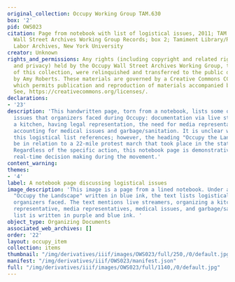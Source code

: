 ```yaml
---
original_collection: Occupy Working Group TAM.630
box: '2'
pid: OWS023
citation: Page from notebook with list of logistical issues, 2011; TAM.630 Occupy
  Wall Street Archives Working Group Records; box 2; Tamiment Library/Robert F. Wagner
  Labor Archives, New York University
creator: Unknown
rights_and_permissions: Any rights (including copyright and related rights to publicity
  and privacy) held by the Occupy Wall Street Archives Working Group, the creator
  of this collection, were relinquished and transferred to the public domain in 2013
  by Amy Roberts. These materials are governed by a Creative Commons CC0 license,
  which permits publication and reproduction of materials accompanied by full attribution.
  See, https://creativecommons.org/licenses/.
declarations:
- '23'
description: 'This handwritten page, torn from a notebook, lists some of the logistical
  issues that organizers faced during Occupy: documentation via live streamers, organizing
  a kitchen, having legal representation, the need for media representatives, and
  accounting for medical issues and garbage/sanitation. It is unclear what action
  this logistical list references; however, the heading "Occupy the Landscape" may
  be in relation to a 22-mile protest march that took place in the state of New York.
  Regardless of the specific action, this notebook page is demonstrative of the activists’
  real-time decision making during the movement.'
content_warning:
themes:
- '4'
label: A notebook page discussing logistical issues
image_description: 'This image is a page from a lined notebook. Under a heading of
  "Occupy the Landscape" written in blue ink, the text lists logistical issues that
  organizers faced. The text mentions live streamers, organizing a kitchen, a legal
  representative, media representatives, medical issues, and garbage/sanitation. The
  list is written in purple and blue ink. '
object_type: Organizing Documents
associated_web_archives: []
order: '22'
layout: occupy_item
collection: items
thumbnail: "/img/derivatives/iiif/images/OWS023/full/250,/0/default.jpg"
manifest: "/img/derivatives/iiif/OWS023/manifest.json"
full: "/img/derivatives/iiif/images/OWS023/full/1140,/0/default.jpg"
---
```

